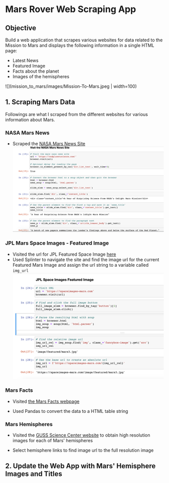 # Mars Rover Web Scraping App

## Objective
Build a web application that scrapes various websites for data related to the Mission to Mars and displays the following information in a single HTML page:
* Latest News
* Featured Image
* Facts about the planet
* Images of the hemispheres

![](mission_to_mars/images/Mission-To-Mars.jpeg | width=100)

## 1. Scraping Mars Data
Followings are what I scraped from the different websites for various information about Mars.

### NASA Mars News 
* Scraped the [NASA Mars News Site](https://redplanetscience.com)
![](mission_to_mars/images/Title_Text.png)

### JPL Mars Space Images - Featured Image
* Visited the url for JPL Featured Space Image [here](https://spaceimages-mars.com)
* Used Splinter to navigate the site and find the image url for the current Featured Mars Image and assign the url string to a variable called `img_url`
![](mission_to_mars/images/Feature_Image.png)

### Mars Facts
* Visited [the Mars Facts webpage](https://galaxyfacts-mars.com/)

* Used Pandas to convert the data to a HTML table string

### Mars Hemispheres
* Visited the [GUSS Science Center website](https://marshemispheres.com/) to obtain high resolution images for each of Mars' hemispheres


* Select hemisphere links to find image url to the full resolution image

## 2. Update the Web App with Mars' Hemisphere Images and Titles
